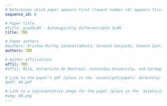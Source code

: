 ```yaml
---
# Determines which paper appears first (lowest number (0) appears first)
sequence_id: 0

# Paper title
#title: gradSLAM - Automagically differentiable SLAM
title: TBD

# Paper authors
#authors: Krishna Murthy Jatavallabhula, Soroush Saryazdi, Ganesh Iyer, and Liam Paull
authors: TBD

# Author affiliations
affil: TBD
#affil: Mila, Universite de Montreal, Concordia University, and Carnegie Mellon University

# Link to the paper's pdf (place in the `assets/pdf/papers` directory)
#pdf: 00.pdf

# Link to a representative image for the paper (place in the `assets/img/papers` directory)
#img: 00.png
---
```

